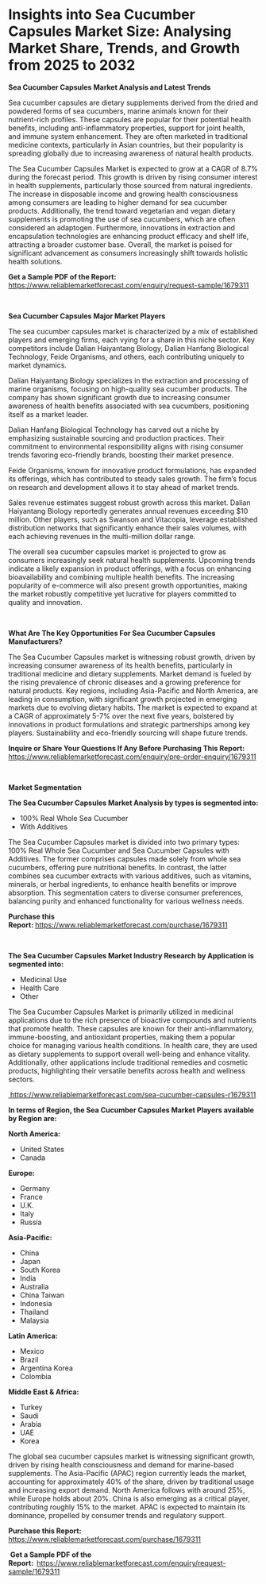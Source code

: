 <p><h1>Insights into Sea Cucumber Capsules Market Size: Analysing Market Share, Trends, and Growth from 2025 to 2032</h1></p><p><strong>Sea Cucumber Capsules Market Analysis and Latest Trends</strong></p>
<p><p>Sea cucumber capsules are dietary supplements derived from the dried and powdered forms of sea cucumbers, marine animals known for their nutrient-rich profiles. These capsules are popular for their potential health benefits, including anti-inflammatory properties, support for joint health, and immune system enhancement. They are often marketed in traditional medicine contexts, particularly in Asian countries, but their popularity is spreading globally due to increasing awareness of natural health products.</p><p>The Sea Cucumber Capsules Market is expected to grow at a CAGR of 8.7% during the forecast period. This growth is driven by rising consumer interest in health supplements, particularly those sourced from natural ingredients. The increase in disposable income and growing health consciousness among consumers are leading to higher demand for sea cucumber products. Additionally, the trend toward vegetarian and vegan dietary supplements is promoting the use of sea cucumbers, which are often considered an adaptogen. Furthermore, innovations in extraction and encapsulation technologies are enhancing product efficacy and shelf life, attracting a broader customer base. Overall, the market is poised for significant advancement as consumers increasingly shift towards holistic health solutions.</p></p>
<p><strong>Get a Sample PDF of the Report:&nbsp;</strong> <a href="https://www.reliablemarketforecast.com/enquiry/request-sample/1679311?utm_campaign=3495&utm_medium=2&utm_source=Github&utm_content=ia&utm_term=19042025&utm_id=sea-cucumber-capsules">https://www.reliablemarketforecast.com/enquiry/request-sample/1679311</a></p>
<p>&nbsp;</p>
<p><strong>Sea Cucumber Capsules Major Market Players</strong></p>
<p><p>The sea cucumber capsules market is characterized by a mix of established players and emerging firms, each vying for a share in this niche sector. Key competitors include Dalian Haiyantang Biology, Dalian Hanfang Biological Technology, Feide Organisms, and others, each contributing uniquely to market dynamics.</p><p>Dalian Haiyantang Biology specializes in the extraction and processing of marine organisms, focusing on high-quality sea cucumber products. The company has shown significant growth due to increasing consumer awareness of health benefits associated with sea cucumbers, positioning itself as a market leader.</p><p>Dalian Hanfang Biological Technology has carved out a niche by emphasizing sustainable sourcing and production practices. Their commitment to environmental responsibility aligns with rising consumer trends favoring eco-friendly brands, boosting their market presence.</p><p>Feide Organisms, known for innovative product formulations, has expanded its offerings, which has contributed to steady sales growth. The firm’s focus on research and development allows it to stay ahead of market trends.</p><p>Sales revenue estimates suggest robust growth across this market. Dalian Haiyantang Biology reportedly generates annual revenues exceeding $10 million. Other players, such as Swanson and Vitacopia, leverage established distribution networks that significantly enhance their sales volumes, with each achieving revenues in the multi-million dollar range.</p><p>The overall sea cucumber capsules market is projected to grow as consumers increasingly seek natural health supplements. Upcoming trends indicate a likely expansion in product offerings, with a focus on enhancing bioavailability and combining multiple health benefits. The increasing popularity of e-commerce will also present growth opportunities, making the market robustly competitive yet lucrative for players committed to quality and innovation.</p></p>
<p>&nbsp;</p>
<p><strong>What Are The Key Opportunities For Sea Cucumber Capsules Manufacturers?</strong></p>
<p><p>The Sea Cucumber Capsules market is witnessing robust growth, driven by increasing consumer awareness of its health benefits, particularly in traditional medicine and dietary supplements. Market demand is fueled by the rising prevalence of chronic diseases and a growing preference for natural products. Key regions, including Asia-Pacific and North America, are leading in consumption, with significant growth projected in emerging markets due to evolving dietary habits. The market is expected to expand at a CAGR of approximately 5-7% over the next five years, bolstered by innovations in product formulations and strategic partnerships among key players. Sustainability and eco-friendly sourcing will shape future trends.</p></p>
<p><strong>Inquire or Share Your Questions If Any Before Purchasing This Report:</strong> <a href="https://www.reliablemarketforecast.com/enquiry/pre-order-enquiry/1679311?utm_campaign=3495&utm_medium=2&utm_source=Github&utm_content=ia&utm_term=19042025&utm_id=sea-cucumber-capsules">https://www.reliablemarketforecast.com/enquiry/pre-order-enquiry/1679311</a></p>
<p>&nbsp;</p>
<p><strong>Market Segmentation</strong></p>
<p><strong>The Sea Cucumber Capsules Market Analysis by types is segmented into:</strong></p>
<p><ul><li>100% Real Whole Sea Cucumber</li><li>With Additives</li></ul></p>
<p><p>The Sea Cucumber Capsules market is divided into two primary types: 100% Real Whole Sea Cucumber and Sea Cucumber Capsules with Additives. The former comprises capsules made solely from whole sea cucumbers, offering pure nutritional benefits. In contrast, the latter combines sea cucumber extracts with various additives, such as vitamins, minerals, or herbal ingredients, to enhance health benefits or improve absorption. This segmentation caters to diverse consumer preferences, balancing purity and enhanced functionality for various wellness needs.</p></p>
<p><strong>Purchase this Report:&nbsp;</strong><a href="https://www.reliablemarketforecast.com/purchase/1679311?utm_campaign=3495&utm_medium=2&utm_source=Github&utm_content=ia&utm_term=19042025&utm_id=sea-cucumber-capsules">https://www.reliablemarketforecast.com/purchase/1679311</a></p>
<p>&nbsp;</p>
<p><strong>The Sea Cucumber Capsules Market Industry Research by Application is segmented into:</strong></p>
<p><ul><li>Medicinal Use</li><li>Health Care</li><li>Other</li></ul></p>
<p><p>The Sea Cucumber Capsules Market is primarily utilized in medicinal applications due to the rich presence of bioactive compounds and nutrients that promote health. These capsules are known for their anti-inflammatory, immune-boosting, and antioxidant properties, making them a popular choice for managing various health conditions. In health care, they are used as dietary supplements to support overall well-being and enhance vitality. Additionally, other applications include traditional remedies and cosmetic products, highlighting their versatile benefits across health and wellness sectors.</p></p>
<p><a href="https://www.reliablemarketforecast.com/sea-cucumber-capsules-r1679311?utm_campaign=3495&utm_medium=2&utm_source=Github&utm_content=ia&utm_term=19042025&utm_id=sea-cucumber-capsules">&nbsp;https://www.reliablemarketforecast.com/sea-cucumber-capsules-r1679311</a></p>
<p><strong>In terms of Region, the Sea Cucumber Capsules Market Players available by Region are:</strong></p>
<p>
    <p> <strong> North America: </strong>
        <ul>
            <li>United States</li>
            <li>Canada</li>
        </ul>
        </p> 
    <p> <strong> Europe: </strong>
        <ul>
            <li>Germany</li>
            <li>France</li>
            <li>U.K.</li>
            <li>Italy</li>
            <li>Russia</li>
        </ul>
        </p> 
    <p> <strong> Asia-Pacific: </strong>
        <ul>
            <li>China</li>
            <li>Japan</li>
            <li>South Korea</li>
            <li>India</li>
            <li>Australia</li>
            <li>China Taiwan</li>
            <li>Indonesia</li>
            <li>Thailand</li>
            <li>Malaysia</li>
        </ul>
        </p> 
    <p> <strong> Latin America: </strong>
        <ul>
            <li>Mexico</li>
            <li>Brazil</li>
            <li>Argentina Korea</li>
            <li>Colombia</li>
        </ul>
        </p> 
    <p> <strong> Middle East & Africa: </strong>
        <ul>
            <li>Turkey</li>
            <li>Saudi</li>
            <li>Arabia</li>
            <li>UAE</li>
            <li>Korea</li>
        </ul>
    </p>
    </p>
<p><p>The global sea cucumber capsules market is witnessing significant growth, driven by rising health consciousness and demand for marine-based supplements. The Asia-Pacific (APAC) region currently leads the market, accounting for approximately 40% of the share, driven by traditional usage and increasing export demand. North America follows with around 25%, while Europe holds about 20%. China is also emerging as a critical player, contributing roughly 15% to the market. APAC is expected to maintain its dominance, propelled by consumer trends and regulatory support.</p></p>
<p><strong>Purchase this Report: </strong><a href="https://www.reliablemarketforecast.com/purchase/1679311?utm_campaign=3495&utm_medium=2&utm_source=Github&utm_content=ia&utm_term=19042025&utm_id=sea-cucumber-capsules">https://www.reliablemarketforecast.com/purchase/1679311</a></p>
<p>&nbsp;<strong>Get a Sample PDF of the Report:&nbsp;&nbsp;</strong><a href="https://www.reliablemarketforecast.com/enquiry/request-sample/1679311?utm_campaign=3495&utm_medium=2&utm_source=Github&utm_content=ia&utm_term=19042025&utm_id=sea-cucumber-capsules">https://www.reliablemarketforecast.com/enquiry/request-sample/1679311</a></p>
<p><strong></strong></p>
<p><p></p><p></p><p></p></p>